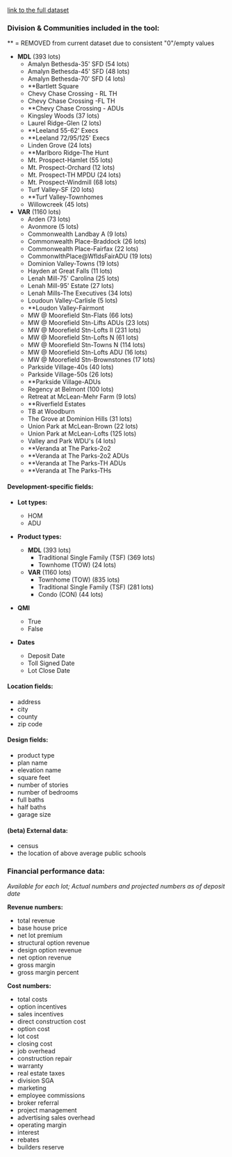 [link to the full dataset](https://docs.google.com/spreadsheets/d/1Yt8bB5AArzjYrUVCXi8rJPffnok_-HHwGsFtL3QSD9o/edit?gid=34364619#gid=34364619v)

### **Division & Communities included in the tool:**
** = REMOVED from current dataset due to consistent "0"/empty values

 - **MDL** (393 lots)
   - Amalyn Bethesda-35' SFD (54 lots)
   - Amalyn Bethesda-45' SFD (48 lots)
   - Amalyn Bethesda-70' SFD (4 lots)
   - **Bartlett Square 
   - Chevy Chase Crossing - RL TH
   - Chevy Chase Crossing -FL TH
   - **Chevy Chase Crossing - ADUs
   - Kingsley Woods (37 lots)
   - Laurel Ridge-Glen (2 lots)
   - **Leeland 55-62' Execs
   - **Leeland 72/95/125' Execs
   - Linden Grove (24 lots)
   - **Marlboro Ridge-The Hunt
   - Mt. Prospect-Hamlet (55 lots)
   - Mt. Prospect-Orchard (12 lots)
   - Mt. Prospect-TH MPDU (24 lots)
   - Mt. Prospect-Windmill (68 lots)
   - Turf Valley-SF (20 lots)
   - **Turf Valley-Townhomes
   - Willowcreek (45 lots)
 - **VAR** (1160 lots)
   - Arden (73 lots)
   - Avonmore (5 lots)
   - Commonwealth Landbay A (9 lots)
   - Commonwealth Place-Braddock (26 lots)
   - Commonwealth Place-Fairfax (22 lots)
   - CommonwlthPlace@WfldsFairADU (19 lots)
   - Dominion Valley-Towns (19 lots)
   - Hayden at Great Falls (11 lots)
   - Lenah Mill-75' Carolina (25 lots)
   - Lenah Mill-95' Estate (27 lots)
   - Lenah Mills-The Executives (34 lots)
   - Loudoun Valley-Carlisle (5 lots)
   - **Loudon Valley-Fairmont
   - MW @ Moorefield Stn-Flats (66 lots)
   - MW @ Moorefield Stn-Lifts ADUs (23 lots)
   - MW @ Moorefield Stn-Lofts II (231 lots)
   - MW @ Moorefield Stn-Lofts N (61 lots)
   - MW @ Moorefield Stn-Towns N (114 lots)
   - MW @ Moorefield Stn-Lofts ADU (16 lots)
   - MW @ Moorefield Stn-Brownstones (17 lots)
   - Parkside Village-40s (40 lots)
   - Parkside Village-50s (26 lots)
   - **Parkside Village-ADUs
   - Regency at Belmont (100 lots)
   - Retreat at McLean-Mehr Farm (9 lots)
   - **Riverfield Estates
   - TB at Woodburn
   - The Grove at Dominion Hills (31 lots)
   - Union Park at McLean-Brown (22 lots)
   - Union Park at McLean-Lofts (125 lots)
   - Valley and Park WDU's (4 lots)
   - **Veranda at The Parks-2o2
   - **Veranda at The Parks-2o2 ADUs
   - **Veranda at The Parks-TH ADUs
   - **Veranda at The Parks-THs

#### **Development-specific fields:**
 - **Lot types:**
   - HOM
   - ADU

 - **Product types:**

   - **MDL** (393 lots)
     - Traditional Single Family (TSF) (369 lots)
     - Townhome (TOW) (24 lots)
   - **VAR** (1160 lots)
     - Townhome (TOW) (835 lots)
     - Traditional Single Family (TSF) (281 lots)
     - Condo (CON) (44 lots)

 - **QMI**
   - True
   - False

 - **Dates**
   - Deposit Date
   - Toll Signed Date
   - Lot Close Date


#### **Location fields:**
 - address
 - city
 - county
 - zip code

#### **Design fields:**
 - product type
 - plan name
 - elevation name
 - square feet
 - number of stories
 - number of bedrooms
 - full baths
 - half baths
 - garage size

#### **(beta) External data:**
 - census
 - the location of above average public schools 

### **Financial performance data:**
  *Available for each lot; Actual numbers and projected numbers as of deposit date*

**Revenue numbers:**
 - total revenue
 - base house price
 - net lot premium
 - structural option revenue
 - design option revenue
 - net option revenue
 - gross margin
 - gross margin percent

**Cost numbers:**
 - total costs
 - option incentives
 - sales incentives
 - direct construction cost
 - option cost
 - lot cost
 - closing cost
 - job overhead
 - construction repair
 - warranty
 - real estate taxes
 - division SGA
 - marketing
 - employee commissions
 - broker referral
 - project management
 - advertising sales overhead
 - operating margin
 - interest
 - rebates
 - builders reserve

